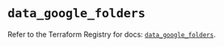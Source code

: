 # `data_google_folders`

Refer to the Terraform Registry for docs: [`data_google_folders`](https://registry.terraform.io/providers/hashicorp/google-beta/6.11.2/docs/data-sources/google_folders).
